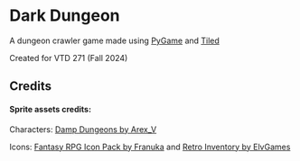 # Dark Dungeon
A dungeon crawler game made using [PyGame](https://www.pygame.org/docs/) and [Tiled](https://www.mapeditor.org/)

Created for VTD 271 (Fall 2024)


## Credits
#### Sprite assets credits:
Characters: [Damp Dungeons by Arex_V](https://arex-v.itch.io/damp-dungeons)

Icons: [Fantasy RPG Icon Pack by Franuka](https://franuka.itch.io/rpg-icon-pack-demo) and [Retro Inventory by ElvGames](https://elvgames.itch.io/free-inventory-asset-pack)
